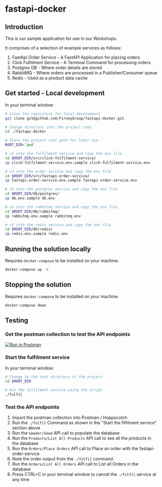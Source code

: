 # fastapi-docker

## Introduction
This is our sample application for use in our Workshops. 

It comprises of a selection of example services as follows:
1. FastApi Order Service - A FastAPI Application for placing orders
1. Click Fulfilment Service - A Terminal Command for processing orders
1. Postgres DB - Where order details are stored
1. RabbitMQ - Where orders are processed in a Publisher/Consumer queue
1. Redis - Used as a product data cache

## Get started - Local development
In your terminal window:
```bash
# Clone the repository for local development
git clone git@github.com:FirneyGroup/fastapi-docker.git 

# Change directory into the project root
cd ./fastapi-docker

# Store the project root path for later use
ROOT_DIR=`pwd`

# cd into the fulfilment service and copy the env file
cd $ROOT_DIR/src/click-fulfilment-service/
cp click-fulfilment-service.env.sample click-fulfilment-service.env

# cd into the order service and copy the env file
cd $ROOT_DIR/src/fastapi-order-service/
cp fastapi-order-service.env.sample fastapi-order-service.env

# cd into the postgres service and copy the env file
cd $ROOT_DIR/db/postgres/
cp db.env.sample db.env

# cd into the rabbitmq service and copy the env file
cd $ROOT_DIR/db/rabbitmq/
cp rabbitmq.env.sample rabbitmq.env

# cd into the redis service and copy the env file
cd $ROOT_DIR/db/redis/
cp redis.env.sample redis.env
```

## Running the solution locally
Requires `docker-compose` to be installed on your machine.
```bash
docker-compose up -d
```

## Stopping the solution
Requires `docker-compose` to be installed on your machine.
```bash
docker-compose down
```

## Testing 
### Get the postman collection to test the API endpoints
[![Run in Postman](https://run.pstmn.io/button.svg)](https://app.getpostman.com/run-collection/20376310-635c1e5b-4153-4b2e-ac93-053a86751faa?action=collection%2Ffork&source=rip_markdown&collection-url=entityId%3D20376310-635c1e5b-4153-4b2e-ac93-053a86751faa%26entityType%3Dcollection%26workspaceId%3D9c39c5c7-49cd-43ca-ad2a-6d19d0a317b6#?env%5BLocal%5D=W3sia2V5IjoiaG9zdG5hbWUiLCJ2YWx1ZSI6Imh0dHA6Ly8wLjAuMC4wOjgwMDEiLCJlbmFibGVkIjp0cnVlLCJ0eXBlIjoiZGVmYXVsdCIsInNlc3Npb25WYWx1ZSI6Imh0dHA6Ly8wLjAuMC4wOjgwMDEiLCJzZXNzaW9uSW5kZXgiOjB9XQ==)


### Start the fulfilment service
In your terminal window:
```bash
# Change to the root directory of the project
cd $ROOT_DIR

# Run the fulfilment service using the script
./fulfil
```

### Test the API endpoints

1. Import the postman collection into Postman / Hoppscotch
1. Run the `./fulfil` Command as shown in the "Start the filfilment service" section above
1. Run the `Seeder/Seed` API call to populate the database
1. Run the `Products/List All Products` API call to see all the products in the database
1. Run the `Orders/Place Orders` API call to Place an order with the fastapi-order-service
1. Note the order output from the `./fulfil` command
1. Run the `Orders/List All Orders` API call to List all Orders in the database
1. Press CTRL+C in your terminal window to cancel the `./fulfil` service at any time
